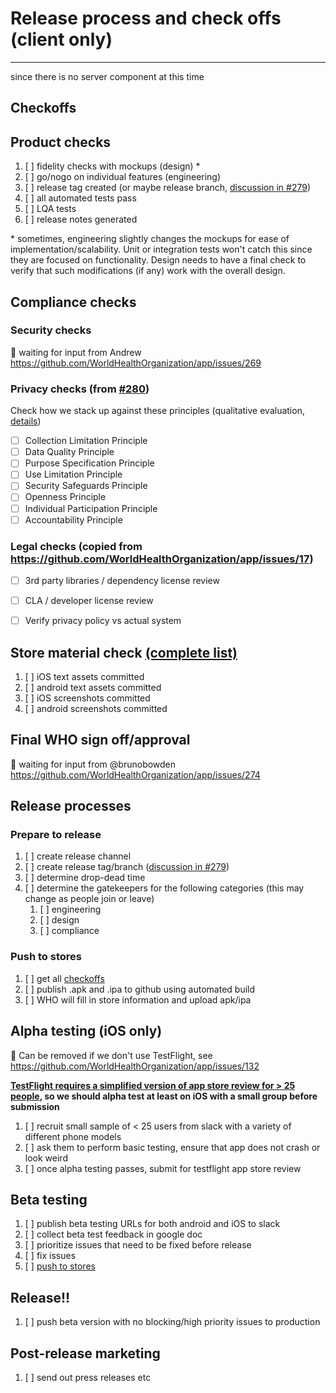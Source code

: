 # Release process and check offs (client only)
______
since there is no server component at this time

## Checkoffs

## Product checks
1. [ ]  fidelity checks with mockups (design) \*
1. [ ]  go/nogo on individual features (engineering)
1. [ ]  release tag created (or maybe release branch, [discussion in #279](https://github.com/WorldHealthOrganization/app/issues/279))
1. [ ]  all automated tests pass
1. [ ]  LQA tests
1. [ ]  release notes generated

\* sometimes, engineering slightly changes the mockups for ease of implementation/scalability. Unit or integration tests won't catch this since they are focused on functionality. Design needs to have a final check to verify that such modifications (if any) work with the overall design.

## Compliance checks
### Security checks
:construction: waiting for input from Andrew https://github.com/WorldHealthOrganization/app/issues/269
### Privacy checks (from [#280](https://github.com/WorldHealthOrganization/app/issues/280))
Check how we stack up against these principles (qualitative evaluation, [details](release/privacy_check_details.md))
- [ ] Collection Limitation Principle
- [ ] Data Quality Principle
- [ ] Purpose Specification Principle
- [ ] Use Limitation Principle
- [ ] Security Safeguards Principle
- [ ] Openness Principle
- [ ] Individual Participation Principle
- [ ] Accountability Principle
### Legal checks (copied from https://github.com/WorldHealthOrganization/app/issues/17)
- [ ] 3rd party libraries / dependency license review
- [ ] CLA / developer license review
- [ ] Verify privacy policy vs actual system


## Store material check [(complete list)](release/store_asset_checks.md)

1. [ ] iOS text assets committed
1. [ ] android text assets committed
1. [ ] iOS screenshots committed
1. [ ] android screenshots committed 

## Final WHO sign off/approval
:construction: waiting for input from @brunobowden https://github.com/WorldHealthOrganization/app/issues/274

## Release processes

### Prepare to release

1. [ ] create release channel
1. [ ] create release tag/branch ([discussion in #279](https://github.com/WorldHealthOrganization/app/issues/279))
1. [ ] determine drop-dead time
1. [ ] determine the gatekeepers for the following categories (this may change as people join or leave)
   1. [ ] engineering
   1. [ ] design
   1. [ ] compliance

### Push to stores

1. [ ] get all [checkoffs](#checkoffs)
1. [ ] publish .apk and .ipa to github using automated build
1. [ ] WHO will fill in store information and upload apk/ipa

## Alpha testing (iOS only)

:construction: Can be removed if we don't use TestFlight, see https://github.com/WorldHealthOrganization/app/issues/132

**[TestFlight requires a simplified version of app store review for > 25 people](https://developer.apple.com/testflight/), so we should alpha test at least on iOS with a small group before submission** 

1. [ ] recruit small sample of < 25 users from slack with a variety of different phone models
1. [ ] ask them to perform basic testing, ensure that app does not crash or look weird
1. [ ] once alpha testing passes, submit for testflight app store review

## Beta testing

1. [ ] publish beta testing URLs for both android and iOS to slack
1. [ ] collect beta test feedback in google doc
1. [ ] prioritize issues that need to be fixed before release
1. [ ] fix issues
1. [ ] [push to stores](#push-to-stores)

## Release!!

1. [ ] push beta version with no blocking/high priority issues to production

## Post-release marketing

1. [ ] send out press releases etc
